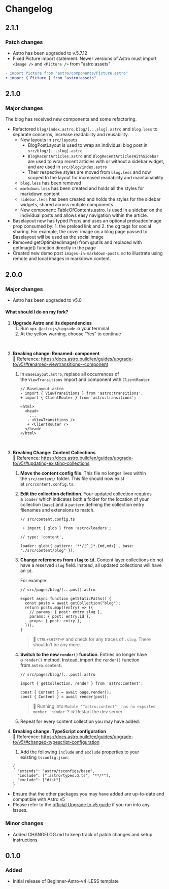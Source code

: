 # Changelog

## 2.1.1
### Patch changes
 - Astro has been upgraded to v.5.7.12
 - Fixed Picture import statement. Newer versions of Astro must import `<Image />` and `<Picture />` from "astro:assets"

 ```diff
- import Picture from "astro/components/Picture.astro"
+ import { Picture } from "astro:assets"
```

## 2.1.0

### Major changes
The blog has received new components and some refactoring.

- Refactored `blog/index.astro`, `blog/[...slug].astro` and `blog.less` to separate concerns, increase readability and reusability.
  - New layouts in `src/layouts`
    - BlogPostLayout is used to wrap an individual blog post in `src/blog/[...slug].astro`
    - `BlogRecentArticles.astro` and `BlogRecentArticlesWithSidebar` are used to wrap recent articles with or without a sidebar widget, and are used in `src/blog/index.astro`
    - Their respective styles are moved from `blog.less` and now scoped to the layout for increased readability and maintainability
  - `blog.less` has been removed
  - `markdown.less` has been created and holds all the styles for markdown content
  - `sidebar.less` has been created and holds the styles for the sidebar widgets, shared across mutiple components.
  - New component: TableOfContents.astro. Is used in a sidebar on the individual posts and allows easy navigation within the article.
- Baselayout now has typed Props and uses an optional preloadedImage prop consumed by: 1. the preload link and 2. the og tags for social sharing.
For example, the cover image on a blog page passed to Baselayout will be used as the social image
- Removed getOptimizedImage() from @utils and replaced with getImage() function directly in the page
- Created new demo post `images-in-markdown-posts.md` to illustrate using remote and local images in markdown content.

## 2.0.0

### Major changes
- Astro has been upgraded to v5.0

#### What should I do on my fork?
1. **Upgrade Astro and its dependencies** 
    1. Run `npx @astrojs/upgrade` in your terminal
    2. At the yellow warning, choose “Yes” to continue 
<br>

2. **Breaking change: Renamed: <ViewTransitions /> component**
<br> 📢 Reference: https://docs.astro.build/en/guides/upgrade-to/v5/#renamed-viewtransitions--component
    1. In `BaseLayout.astro`, replace all occurrences of the `ViewTransitions` import and component with `ClientRouter` 
        
        ```tsx
        // BaseLayout.astro
        - import { ViewTransitions } from 'astro:transitions';
        + import { ClientRouter } from 'astro:transitions';
        
        <html>
          <head>
            ...
           - <ViewTransitions />
           + <ClientRouter />
          </head>
        </html>
        ```
 <br>       

3. **Breaking Change: Content Collections**
<br> 📢 Reference: https://docs.astro.build/en/guides/upgrade-to/v5/#updating-existing-collections
    1. **Move the content config file**. This file no longer lives within the `src/content/` folder. This file should now exist at `src/content.config.ts`.
    
    2. **Edit the collection definition**. Your updated collection requires a `loader` which indicates both a folder for the location of your collection (`base`) and a `pattern` defining the collection entry filenames and extensions to match.
    
        
        ```tsx
        // src/content.config.ts
        
         + import { glob } from 'astro/loaders';
        
        // type: 'content',
        
        loader: glob({ pattern: '**/[^_]*.{md,mdx}', base: "./src/content/blog" }),
        
        ```
        
    3. **Change references from `slug` to `id`**. Content layer collections do not have a reserved `slug` field. Instead, all updated collections will have an `id`. 
        
        For example:
        
        ```tsx
        // src/pages/blog/[...post].astro
        
        export async function getStaticPaths() {
          const posts = await getCollection("blog");
          return posts.map((entry) => ({
            // params: { post: entry.slug },
            params: { post: entry.id },
            props: { post: entry },
          }));
        }
        ```
        
        > 📢 `CTRL+SHIFT+F` and check for any traces of `.slug`. There shouldn’t be any more.
                

    4. **Switch to the new `render()` function**. Entries no longer have a `render()` method. Instead, import the `render()` function from `astro:content`.
    
        
        ```tsx
        // src/pages/blog/[...post].astro
        
        import { getCollection, render } from 'astro:content';
        
        const { Content } = await page.render();
        const { Content } = await render(post);
        ```
        
        > 📢 Running into `Module '"astro:content"' has no exported member 'render'`?
        > => Restart the dev server

        

    5. Repeat for every content collection you may have added.
    
4. **Breaking change: TypeScript configuration**
<br> 📢 Reference: https://docs.astro.build/en/guides/upgrade-to/v5/#changed-typescript-configuration
    1. Add the following `include` and `exclude` properties to your existing `tsconfig.json`:
    
    ```
    {
      "extends": "astro/tsconfigs/base",
      "include": [".astro/types.d.ts", "**/*"],
      "exclude": ["dist"]
    }
    
    ```
- Ensure that the other packages you may have added are up-to-date and compatible with Astro v5
- Please refer to the [official Upgrade to v5 guide](https://docs.astro.build/en/guides/upgrade-to/v5/) if you run into any issues.

### Minor changes
- Added CHANGELOG.md to keep track of patch changes and setup instructions

## 0.1.0
### Added
- Initial release of Beginner-Astro-v4-LESS template